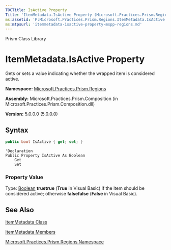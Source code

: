 ```yaml
---
TOCTitle: IsActive Property
Title: 'ItemMetadata.IsActive Property (Microsoft.Practices.Prism.Regions)'
ms:assetid: 'P:Microsoft.Practices.Prism.Regions.ItemMetadata.IsActive'
ms:mtpsurl: 'itemmetadata-isactive-property-mspp-regions.md'
---
```


Prism Class Library

ItemMetadata.IsActive Property
==================================

Gets or sets a value indicating whether the wrapped item is considered active.

**Namespace:** [Microsoft.Practices.Prism.Regions](mspp-regions-namespace.md)

**Assembly:** Microsoft.Practices.Prism.Composition (in Microsoft.Practices.Prism.Composition.dll)

**Version:** 5.0.0.0 (5.0.0.0)


## Syntax

```C#
public bool IsActive { get; set; }
```
```VB
'Declaration
Public Property IsActive As Boolean
	Get
	Set
```

### Property Value

Type: [Boolean](http://msdn.microsoft.com/en-us/library/a28wyd50)
**truetrue** (**True** in Visual Basic) if the item should be considered active; otherwise **falsefalse** (**False** in Visual Basic).

See Also
--------


[ItemMetadata Class](itemmetadata-class-mspp-regions.md)

[ItemMetadata Members](itemmetadata-members-mspp-regions.md)

[Microsoft.Practices.Prism.Regions Namespace](mspp-regions-namespace.md)
